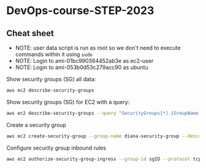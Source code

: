 DevOps-course-STEP-2023
=======================

Cheat sheet
-----------

- NOTE: user data script is run as root so we don't need to execute commands within it using `sudo`
- NOTE: Login to ami-01bc990364452ab3e as ec2-user
- NOTE: Login to ami-053b0d53c279acc90 as ubuntu

Show security groups (SG) all data:
```bash
aws ec2 describe-security-groups
```

Show security groups (SG) for EC2 with a query:
```bash
aws ec2 describe-security-groups --query "SecurityGroups[*].{GroupName:GroupName,GroupId:GroupId}"
```

Create a security group
```bash
aws ec2 create-security-group --group-name diana-security-group --description "diana-security-group" --vpc-id vpc-049b2304cf4989ee2
```

Configure security group inbound rules
```bash
aws ec2 authorize-security-group-ingress --group-id sgID --protocol tcp --port 8111
```
